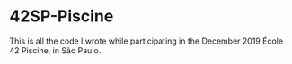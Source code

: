 # 42SP-Piscine
This is all the code I wrote while participating in the December 2019 École 42 Piscine, in São Paulo.

